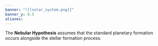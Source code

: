 ```yaml
---
banner: "![[solar_system.png]]"
banner_y: 0.5
aliases:
---
```

The **Nebular Hypothesis** assumes that the standard planetary formation occurs alongside the stellar formation process. 
